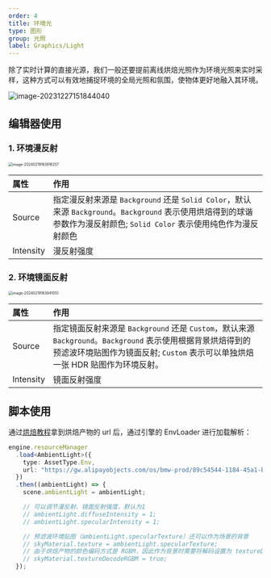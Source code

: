 ```yaml
---
order: 4
title: 环境光
type: 图形
group: 光照
label: Graphics/Light
---
```


除了实时计算的直接光源，我们一般还要提前离线烘焙光照作为环境光照来实时采样，这种方式可以有效地捕捉环境的全局光照和氛围，使物体更好地融入其环境。

![image-20231227151844040](https://gw.alipayobjects.com/zos/OasisHub/23397353-5434-4bde-ace7-72c8731d5581/image-20231227151844040.png)

## 编辑器使用

### 1. 环境漫反射

<img src="https://gw.alipayobjects.com/zos/OasisHub/a0bec326-364b-42ca-9172-0319b47e0256/image-20240219163916257.png" alt="image-20240219163916257" style="zoom:50%;" />

| 属性 | 作用 |
| :-- | :-- |
| Source | 指定漫反射来源是 `Background` 还是 `Solid Color`，默认来源 `Background`。`Background` 表示使用烘焙得到的球谐参数作为漫反射颜色; `Solid Color` 表示使用纯色作为漫反射颜色 |
| Intensity | 漫反射强度 |

### 2. 环境镜面反射

<img src="https://gw.alipayobjects.com/zos/OasisHub/bec5c785-1969-4f3d-8d04-eff02595cbca/image-20240219163941010.png" alt="image-20240219163941010" style="zoom:50%;" />

| 属性 | 作用 |
| :-- | :-- |
| Source | 指定镜面反射来源是 `Background` 还是 `Custom`，默认来源 `Background`。`Background` 表示使用根据背景烘焙得到的预滤波环境贴图作为镜面反射; `Custom` 表示可以单独烘焙一张 HDR 贴图作为环境反射。 |
| Intensity | 镜面反射强度 |

## 脚本使用

通过[烘焙教程](${docs}graphics-light-bake)拿到烘焙产物的 url 后，通过引擎的 EnvLoader 进行加载解析：

```typescript
engine.resourceManager
  .load<AmbientLight>({
    type: AssetType.Env,
    url: "https://gw.alipayobjects.com/os/bmw-prod/89c54544-1184-45a1-b0f5-c0b17e5c3e68.bin"
  })
  .then((ambientLight) => {
    scene.ambientLight = ambientLight;

    // 可以调节漫反射、镜面反射强度，默认为1
    // ambientLight.diffuseIntensity = 1;
    // ambientLight.specularIntensity = 1;

    // 预滤波环境贴图（ambientLight.specularTexture）还可以作为场景的背景
    // skyMaterial.texture = ambientLight.specularTexture;
    // 由于烘焙产物的颜色编码方式是 RGBM，因此作为背景时需要将解码设置为 textureDecodeRGBM
    // skyMaterial.textureDecodeRGBM = true;
  });
```
